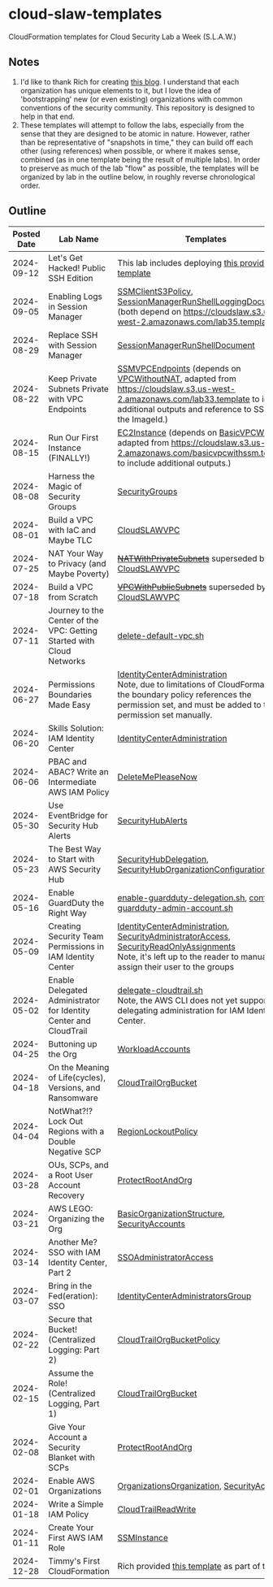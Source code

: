 # cloud-slaw-templates

CloudFormation templates for Cloud Security Lab a Week (S.L.A.W.)

## Notes

1. I'd like to thank Rich for creating [this blog](https://slaw.securosis.com/). I understand that each organization has unique elements to it, but I love the idea of 'bootstrapping' new (or even existing) organizations with common conventions of the security community. This repository is designed to help in that end.
2. These templates will attempt to follow the labs, especially from the sense that they are designed to be atomic in nature. However, rather than be representative of "snapshots in time," they can build off each other (using references) when possible, or where it makes sense, combined (as in one template being the result of multiple labs). In order to preserve as much of the lab "flow" as possible, the templates will be organized by lab in the outline below, in roughly reverse chronological order.

## Outline

| Posted Date | Lab Name                                                              | Templates                                                                                                                                                                                                                                                                                                                                      |
| ----------- | --------------------------------------------------------------------- | ---------------------------------------------------------------------------------------------------------------------------------------------------------------------------------------------------------------------------------------------------------------------------------------------------------------------------------------------- |
| 2024-09-12  | Let's Get Hacked! Public SSH Edition                                  | This lab includes deploying [this provided template](https://cloudslaw.s3.us-west-2.amazonaws.com/lab36.template)                                                                                                                                                                                                                              |
| 2024-09-05  | Enabling Logs in Session Manager                                      | [SSMClientS3Policy](./accounts/TestAccount1/SSMClientS3Policy.template), [SessionManagerRunShellLoggingDocument](./accounts/TestAccount1/SessionManagerRunShellLoggingDocument.template) (both depend on https://cloudslaw.s3.us-west-2.amazonaws.com/lab35.template)                                                                          |
| 2024-08-29  | Replace SSH with Session Manager                                      | [SessionManagerRunShellDocument](./accounts/TestAccount1/SessionManagerRunShellDocument.template)                                                                                                                                                                                                                                              |
| 2024-08-22  | Keep Private Subnets Private with VPC Endpoints                       | [SSMVPCEndpoints](./accounts/TestAccount1/SSMVPCEndpoints.template) (depends on [VPCWithoutNAT](./accounts/TestAccount1/VPCWithoutNAT.template), adapted from https://cloudslaw.s3.us-west-2.amazonaws.com/lab33.template to include additional outputs and reference to SSM for the ImageId.)                                                 |
| 2024-08-15  | Run Our First Instance (FINALLY!)                                     | [EC2Instance](./accounts/TestAccount1/EC2Instance.template) (depends on [BasicVPCWithSSM](./accounts/TestAccount1/BasicVPCWithSSM.template), adapted from https://cloudslaw.s3.us-west-2.amazonaws.com/basicvpcwithssm.template to include additional outputs.)                                                                                |
| 2024-08-08  | Harness the Magic of Security Groups                                  | [SecurityGroups](./accounts/TestAccount1/SecurityGroups.template)                                                                                                                                                                                                                                                                              |
| 2024-08-01  | Build a VPC with IaC and Maybe TLC                                    | [CloudSLAWVPC](./accounts/TestAccount1/CloudSLAWVPC.template)                                                                                                                                                                                                                                                                                  |
| 2024-07-25  | NAT Your Way to Privacy (and Maybe Poverty)                           | ~~[NATWithPrivateSubnets](./accounts/TestAccount1/NATWithPrivateSubnets.template)~~ superseded by [CloudSLAWVPC](./accounts/TestAccount1/CloudSLAWVPC.template)                                                                                                                                                                                |
| 2024-07-18  | Build a VPC from Scratch                                              | ~~[VPCWithPublicSubnets](./accounts/TestAccount1/VPCWithPublicSubnets.template)~~ superseded by [CloudSLAWVPC](./accounts/TestAccount1/CloudSLAWVPC.template)                                                                                                                                                                                  |
| 2024-07-11  | Journey to the Center of the VPC: Getting Started with Cloud Networks | [delete-default-vpc.sh](./scripts/delete-default-vpc.sh)                                                                                                                                                                                                                                                                                       |
| 2024-06-27  | Permissions Boundaries Made Easy                                      | [IdentityCenterAdministration](./accounts/IAM/IdentityCenterAdministration.template)<br />Note, due to limitations of CloudFormation, the boundary policy references the permission set, and must be added to the permission set manually.                                                                                                     |
| 2024-06-20  | Skills Solution: IAM Identity Center                                  | [IdentityCenterAdministration](./accounts/IAM/IdentityCenterAdministration.template)                                                                                                                                                                                                                                                           |
| 2024-06-06  | PBAC and ABAC? Write an Intermediate AWS IAM Policy                   | [DeleteMePleaseNow](./accounts/TestAccount1/DeleteMePleaseNow.template)                                                                                                                                                                                                                                                                        |
| 2024-05-30  | Use EventBridge for Security Hub Alerts                               | [SecurityHubAlerts](./accounts/Management/SecurityHubAlerts.template)                                                                                                                                                                                                                                                                          |
| 2024-05-23  | The Best Way to Start with AWS Security Hub                           | [SecurityHubDelegation](./accounts/Management/SecurityHubDelegation.template), [SecurityHubOrganizationConfiguration](./accounts/SecurityAudit/SecurityHubOrganizationConfiguration.template)                                                                                                                                                  |
| 2024-05-16  | Enable GuardDuty the Right Way                                        | [enable-guardduty-delegation.sh](./scripts/enable-guardduty-delegation.sh), [configure-guardduty-admin-account.sh](./scripts/configure-guardduty-admin-account.sh)                                                                                                                                                                             |
| 2024-05-09  | Creating Security Team Permissions in IAM Identity Center             | [IdentityCenterAdministration](./accounts/IAM/IdentityCenterAdministration.template), [SecurityAdministratorAccess](./accounts/IAM/SecurityAdministratorAccess.template), [SecurityReadOnlyAssignments](./accounts/IAM/SecurityReadOnlyAssignments.template)<br />Note, it's left up to the reader to manually assign their user to the groups |
| 2024-05-02  | Enable Delegated Administrator for Identity Center and CloudTrail     | [delegate-cloudtrail.sh](./scripts/delegate-cloudtrail.sh)<br />Note, the AWS CLI does not yet support delegating administration for IAM Identity Center.                                                                                                                                                                                      |
| 2024-04-25  | Buttoning up the Org                                                  | [WorkloadAccounts](./accounts/Management/WorkloadAccounts.template)                                                                                                                                                                                                                                                                            |
| 2024-04-18  | On the Meaning of Life(cycles), Versions, and Ransomware              | [CloudTrailOrgBucket](./accounts/LogArchive/CloudTrailOrgBucket.template)                                                                                                                                                                                                                                                                      |
| 2024-04-04  | NotWhat?!? Lock Out Regions with a Double Negative SCP                | [RegionLockoutPolicy](./accounts/Management/RegionLockoutPolicy.template)                                                                                                                                                                                                                                                                      |
| 2024-03-28  | OUs, SCPs, and a Root User Account Recovery                           | [ProtectRootAndOrg](./accounts/Management/ProtectRootAndOrg.template)                                                                                                                                                                                                                                                                          |
| 2024-03-21  | AWS LEGO: Organizing the Org                                          | [BasicOrganizationStructure](./accounts/Management/BasicOrganizationStructure.template), [SecurityAccounts](./accounts/Management/SecurityAccounts.template)                                                                                                                                                                                   |
| 2024-03-14  | Another Me? SSO with IAM Identity Center, Part 2                      | [SSOAdministratorAccess](./accounts/Management/SSOAdministratorAccess.template)                                                                                                                                                                                                                                                                |
| 2024-03-07  | Bring in the Fed(eration): SSO                                        | [IdentityCenterAdministratorsGroup](./accounts/Management/IdentityCenterAdministratorsGroup.template)                                                                                                                                                                                                                                          |
| 2024-02-22  | Secure that Bucket! (Centralized Logging: Part 2)                     | [CloudTrailOrgBucketPolicy](./accounts/LogArchive/CloudTrailOrgBucketPolicy.template)                                                                                                                                                                                                                                                          |
| 2024-02-15  | Assume the Role! (Centralized Logging, Part 1)                        | [CloudTrailOrgBucket](./accounts/LogArchive/CloudTrailOrgBucket.template)                                                                                                                                                                                                                                                                      |
| 2024-02-08  | Give Your Account a Security Blanket with SCPs                        | [ProtectRootAndOrg](./accounts/Management/ProtectRootAndOrg.template)                                                                                                                                                                                                                                                                          |
| 2024-02-01  | Enable AWS Organizations                                              | [OrganizationsOrganization](./accounts/Management/OrganizationsOrganization.template), [SecurityAccounts](./accounts/Management/SecurityAccounts.template)                                                                                                                                                                                     |
| 2024-01-18  | Write a Simple IAM Policy                                             | [CloudTrailReadWrite](./accounts/Management/CloudTrailReadWrite.template)                                                                                                                                                                                                                                                                      |
| 2024-01-11  | Create Your First AWS IAM Role                                        | [SSMInstance](./accounts/Management/SSMInstance.template)                                                                                                                                                                                                                                                                                      |
| 2024-12-28  | Timmy's First CloudFormation                                          | Rich provided [this template](https://cloudslaw.s3.us-west-2.amazonaws.com/sns.template) as part of the lab.                                                                                                                                                                                                                                   |
